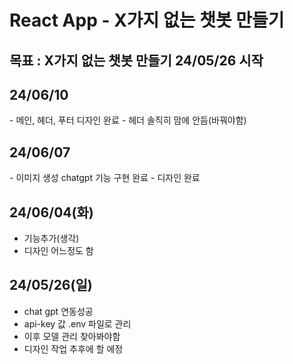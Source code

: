 # React App - X가지 없는 챗봇 만들기

## 목표 : X가지 없는 챗봇 만들기 24/05/26 시작

<h2>24/06/10</h2>
- 메인, 헤더, 푸터 디자인 완료
- 헤더 솔직히 맘에 안듬(바꿔야함)

<h2>24/06/07</h2>
- 이미지 생성 chatgpt 기능 구현 완료
- 디자인 완료

<h2>24/06/04(화)</h2>

- 기능추가(생각)
- 디자인 어느정도 함

<h2>24/05/26(일)</h2>

- chat gpt 연동성공
- api-key 값 .env 파일로 관리
- 이후 모델 관리 찾아봐야함
- 디자인 작업 추후에 할 에정
